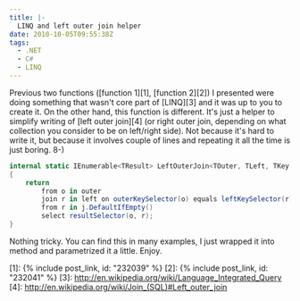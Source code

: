 ```yaml
---
title: |-
  LINQ and left outer join helper
date: 2010-10-05T09:55:38Z
tags:
  - .NET
  - C#
  - LINQ
---
```

Previous two functions ([function 1][1], [function 2][2]) I presented were doing something that wasn't core part of [LINQ][3] and it was up to you to create it. On the other hand, this function is different. It's just a helper to simplify writing of [left outer join][4] (or right outer join, depending on what collection you consider to be on left/right side). Not because it's hard to write it, but because it involves couple of lines and repeating it all the time is just boring. 8-)

```csharp
internal static IEnumerable<TResult> LeftOuterJoin<TOuter, TLeft, TKey, TResult>(this IEnumerable<TOuter> outer, IEnumerable<TLeft> left, Func<TOuter, TKey> outerKeySelector, Func<TLeft, TKey> leftKeySelector, Func<TOuter, TLeft, TResult> resultSelector)
{
	return
		from o in outer
		join r in left on outerKeySelector(o) equals leftKeySelector(r) into j
		from r in j.DefaultIfEmpty()
		select resultSelector(o, r);
}
```

Nothing tricky. You can find this in many examples, I just wrapped it into method and parametrized it a little. Enjoy.

[1]: {% include post_link, id: "232039" %}
[2]: {% include post_link, id: "232041" %}
[3]: http://en.wikipedia.org/wiki/Language_Integrated_Query
[4]: http://en.wikipedia.org/wiki/Join_(SQL)#Left_outer_join